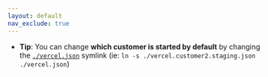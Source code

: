 ```yaml
---
layout: default
nav_exclude: true
---
```


- **Tip**: You can change **which customer is started by default** by changing the [`./vercel.json`](./vercel.json) symlink (ie: `ln -s ./vercel.customer2.staging.json ./vercel.json`)
